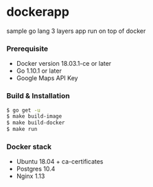 # dockerapp

sample go lang 3 layers app run on top of docker

### Prerequisite
- Docker version 18.03.1-ce or later
- Go 1.10.1 or later
- Google Maps API Key

### Build & Installation
```sh
$ go get -u
$ make build-image
$ make build-docker
$ make run
```

### Docker stack
- Ubuntu 18.04 + ca-certificates
- Postgres 10.4
- Nginx 1.13